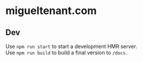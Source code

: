 # migueltenant.com

## Dev

Use `npm run start` to start a development HMR server.  
Use `npm run build` to build a final version to `/docs`.

